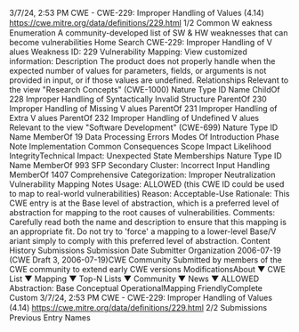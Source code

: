 3/7/24, 2:53 PM CWE - CWE-229: Improper Handling of Values (4.14)
https://cwe.mitre.org/data/deﬁnitions/229.html 1/2
Common W eakness Enumeration
A community-developed list of SW & HW weaknesses that can become
vulnerabilities
Home Search
CWE-229: Improper Handling of V alues
Weakness ID: 229
Vulnerability Mapping: 
View customized information:
 Description
The product does not properly handle when the expected number of values for parameters, fields, or arguments is not provided in
input, or if those values are undefined.
 Relationships
 Relevant to the view "Research Concepts" (CWE-1000)
Nature Type ID Name
ChildOf 228 Improper Handling of Syntactically Invalid Structure
ParentOf 230 Improper Handling of Missing V alues
ParentOf 231 Improper Handling of Extra V alues
ParentOf 232 Improper Handling of Undefined V alues
 Relevant to the view "Software Development" (CWE-699)
Nature Type ID Name
MemberOf 19 Data Processing Errors
 Modes Of Introduction
Phase Note
Implementation
 Common Consequences
Scope Impact Likelihood
IntegrityTechnical Impact: Unexpected State
 Memberships
Nature Type ID Name
MemberOf 993 SFP Secondary Cluster: Incorrect Input Handling
MemberOf 1407 Comprehensive Categorization: Improper Neutralization
 Vulnerability Mapping Notes
Usage: ALLOWED (this CWE ID could be used to map to real-world vulnerabilities)
Reason: Acceptable-Use
Rationale:
This CWE entry is at the Base level of abstraction, which is a preferred level of abstraction for mapping to the root causes of
vulnerabilities.
Comments:
Carefully read both the name and description to ensure that this mapping is an appropriate fit. Do not try to 'force' a mapping to a
lower-level Base/V ariant simply to comply with this preferred level of abstraction.
 Content History
 Submissions
Submission Date Submitter Organization
2006-07-19
(CWE Draft 3, 2006-07-19)CWE Community
Submitted by members of the CWE community to extend early CWE versions
 ModificationsAbout ▼ CWE List ▼ Mapping ▼ Top-N Lists ▼ Community ▼ News ▼
ALLOWED
Abstraction: Base
Conceptual OperationalMapping
FriendlyComplete Custom
3/7/24, 2:53 PM CWE - CWE-229: Improper Handling of Values (4.14)
https://cwe.mitre.org/data/deﬁnitions/229.html 2/2
 Submissions
 Previous Entry Names